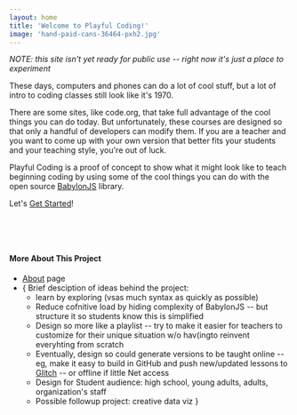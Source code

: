 ```yaml
---
layout: home
title: 'Welcome to Playful Coding!'
image: 'hand-paid-cans-36464-pxh2.jpg'
---
```



*NOTE: this site isn't yet ready for public use -- right now it's just a place to experiment*

These days, computers and phones can do a lot of cool stuff, but a lot of intro to coding classes still look like it's 1970.

There are some sites, like code.org, that take full advantage of the cool things you can do today. But unfortunately, these courses are designed
so that only a handful of developers can modify them. If you are a teacher and you want to come up with your own version that better fits your students and your teaching style, you're out of luck.

Playful Coding  is a proof of concept to show what it might look like to teach beginning coding    by using some of the cool things you can do with the open source [BabylonJS](https://www.babylonjs.com/) library. 

Let's [Get Started](./lessons/)!

&nbsp;

&nbsp;


#### More About This Project
- [About](./about/) page
- { Brief desciption of ideas behind the project:
  - learn by exploring (vsas much syntax as quickly as possible)
  - Reduce cofnitive load by hiding complexity of BabylonJS -- but structure it so students know this is simplified
  - Design so more like a playlist -- try to make it easier for teachers to customize for their unique situation w/o hav(ingto reinvent everyhting from scratch
  - Eventually, design so could generate versions to be taught online -- eg, make it easy to build in GitHub and push new/updated lessons to [Glitch](https://glitch.com) -- or offline if little Net access
  - Design for Student audience: high school, young adults, adults, organization's staff
  - Possible followup project: creative data viz  }
